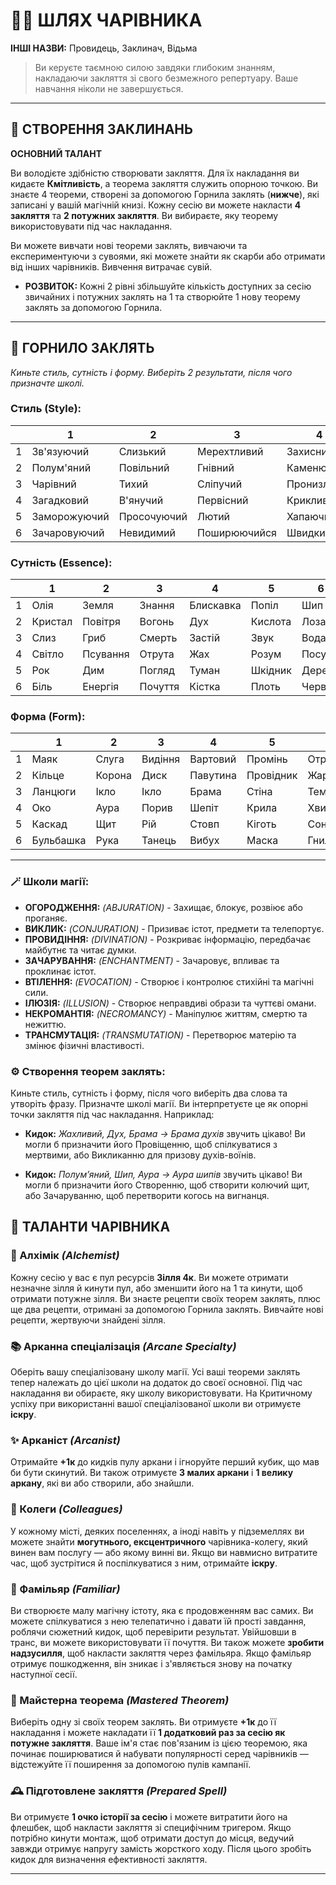 # 🧙‍♀️ ШЛЯХ ЧАРІВНИКА

**ІНШІ НАЗВИ:** Провидець, Заклинач, Відьма  

> Ви керуєте таємною силою завдяки глибоким знанням, накладаючи закляття зі свого безмежного репертуару. Ваше навчання ніколи не завершується.

---

## 📖 СТВОРЕННЯ ЗАКЛИНАНЬ
**ОСНОВНИЙ ТАЛАНТ**

Ви володієте здібністю створювати закляття. Для їх накладання ви кидаєте **Кмітливість**, а теорема закляття служить опорною точкою. Ви знаєте 4 теореми, створені за допомогою Горнила заклять (**нижче**), які записані у вашій магічній книзі. Кожну сесію ви можете накласти **4 закляття** та **2 потужних закляття**. Ви вибираєте, яку теорему використовувати під час накладання.

Ви можете вивчати нові теореми заклять, вивчаючи та експериментуючи з сувоями, які можете знайти як скарби або отримати від інших чарівників. Вивчення витрачає сувій.

- **РОЗВИТОК:** Кожні 2 рівні збільшуйте кількість доступних за сесію звичайних і потужних заклять на 1 та створюйте 1 нову теорему заклять за допомогою Горнила.

---

## 🎲 ГОРНИЛО ЗАКЛЯТЬ
_Киньте стиль, сутність і форму. Виберіть 2 результати, після чого призначте школі._

### Стиль (Style):
|   | 1           | 2          | 3           | 4          | 5          | 6           |
|---|-------------|------------|-------------|------------|------------|-------------|
| 1 | Зв'язуючий  | Слизький   | Мерехтливий | Захисний   | Цікавий    | Тіньовий    |
| 2 | Полум'яний  | Повільний  | Гнівний     | Каменючий  | Голодний   | Величний    |
| 3 | Чарівний    | Тихий      | Сліпучий    | Пронизливий| Веселий    | Шалений     |
| 4 | Загадковий  | В'янучий   | Первісний   | Крикливий  | Громовий   | Призматичний|
| 5 | Заморожуючий| Просочуючий| Лютий       | Хапаючий   | Отруйний   | Хворобливий |
| 6 | Зачаровуючий| Невидимий  | Поширюючийся| Швидкий    | Фантомний  | Жахливий    |

### Сутність (Essence):
|   | 1        | 2      | 3       | 4       | 5        | 6        |
|---|----------|--------|---------|---------|----------|----------|
| 1 | Олія     | Земля  | Знання  |Блискавка| Попіл    | Шип      |
| 2 | Кристал  | Повітря| Вогонь  | Дух     | Кислота  | Лоза     |
| 3 | Слиз     | Гриб   | Смерть  | Застій  | Звук     | Вода     |
| 4 | Світло   |Псування| Отрута  | Жах     | Розум    | Посуха   |
| 5 | Рок      | Дим    | Погляд  | Туман   | Шкідник  | Дерево   |
| 6 | Біль     | Енергія| Почуття | Кістка  | Плоть    | Черв'як  |

### Форма (Form):
|   | 1      | 2       | 3       | 4        | 5        | 6       |
|---|--------|---------|---------|----------|----------|---------|
| 1 | Маяк   | Слуга   | Видіння | Вартовий | Промінь  | Отрута  |
| 2 | Кільце | Корона  | Диск    | Павутина | Провідник| Жарини  |
| 3 | Ланцюги| Ікло    | Ікло    | Брама    | Стіна    | Темрява |
| 4 | Око    | Аура    | Порив   | Шепіт    | Крила    | Хвиля   |
| 5 | Каскад | Щит     | Рій     | Стовп    | Кіготь   | Сон     |
| 6 | Бульбашка| Рука  | Танець  | Вибух    | Маска    | Гниль   |

---

### 🪄 Школи магії:
- **ОГОРОДЖЕННЯ:** *(ABJURATION)* - Захищає, блокує, розвіює або проганяє.
- **ВИКЛИК:** *(CONJURATION)* - Призиває істот, предмети та телепортує.
- **ПРОВИДІННЯ:** *(DIVINATION)* - Розкриває інформацію, передбачає майбутнє та читає думки.
- **ЗАЧАРУВАННЯ:** *(ENCHANTMENT)* - Зачаровує, впливає та проклинає істот.
- **ВТІЛЕННЯ:** *(EVOCATION)* - Створює і контролює стихійні та магічні сили.
- **ІЛЮЗІЯ:** *(ILLUSION)* - Створює неправдиві образи та чуттєві омани.
- **НЕКРОМАНТІЯ:** *(NECROMANCY)* - Маніпулює життям, смертю та нежиттю.
- **ТРАНСМУТАЦІЯ:** *(TRANSMUTATION)* - Перетворює матерію та змінює фізичні властивості.

### ⚙️ Створення теорем заклять:
Киньте стиль, сутність і форму, після чого виберіть два слова та утворіть фразу. Призначте школі магії. Ви інтерпретуєте це як опорні точки закляття під час накладання. Наприклад:

- **Кидок:** _Жахливий, Дух, Брама → Брама духів_ звучить цікаво! Ви могли б призначити його Провіщенню, щоб спілкуватися з мертвими, або Викликанню для призову духів-воїнів.

- **Кидок:** _Полум’яний, Шип, Аура → Аура шипів_ звучить цікаво! Ви могли б призначити його Створенню, щоб створити колючий щит, або Зачаруванню, щоб перетворити когось на вигнанця.


## 🔮 ТАЛАНТИ ЧАРІВНИКА

### 🧪 Алхімік *(Alchemist)*
Кожну сесію у вас є пул ресурсів **Зілля 4к**. Ви можете отримати незначне зілля й кинути пул, або зменшити його на 1 та кинути, щоб отримати потужне зілля. Ви знаєте рецепти своїх теорем заклять, плюс ще два рецепти, отримані за допомогою Горнила заклять. Вивчайте нові рецепти, жертвуючи знайдені зілля.

### 📚 Арканна спеціалізація *(Arcane Specialty)*
Оберіть вашу спеціалізовану школу магії. Усі ваші теореми заклять тепер належать до цієї школи на додаток до своєї основної. Під час накладання ви обираєте, яку школу використовувати. На Критичному успіху при використанні вашої спеціалізованої школи ви отримуєте **іскру**.

### ✨ Арканіст *(Arcanist)*
Отримайте **+1к** до кидків пулу аркани і ігноруйте перший кубик, що мав би бути скинутий. Ви також отримуєте **3 малих аркани** і **1 велику аркану**, які ви або створили, або знайшли.

### 🧙 Колеги *(Colleagues)*
У кожному місті, деяких поселеннях, а іноді навіть у підземеллях ви можете знайти **могутнього, ексцентричного** чарівника-колегу, який винен вам послугу — або якому винні ви. Якщо ви навмисно витратите час, щоб зустрітися й поспілкуватися з ним, отримайте **іскру**.

### 🐾 Фамільяр *(Familiar)*
Ви створюєте малу магічну істоту, яка є продовженням вас самих. Ви можете спілкуватися з нею телепатично і давати їй прості завдання, роблячи сюжетний кидок, щоб перевірити результат. Увійшовши в транс, ви можете використовувати її почуття. Ви також можете **зробити надзусилля**, щоб накласти закляття через фамільяра. Якщо фамільяр отримує пошкодження, він зникає і з'являється знову на початку наступної сесії.

### 📖 Майстерна теорема *(Mastered Theorem)*
Виберіть одну зі своїх теорем заклять. Ви отримуєте **+1к** до її накладання і можете накладати її **1 додатковий раз за сесію як потужне закляття**. Ваше ім'я стає пов'язаним із цією теоремою, яка починає поширюватися й набувати популярності серед чарівників — відстежуйте її поширення за допомогою пулів кампанії.

### 🕰️ Підготовлене закляття *(Prepared Spell)*
Ви отримуєте **1 очко історії за сесію** і можете витратити його на флешбек, щоб накласти закляття зі специфічним тригером. Якщо потрібно кинути монтаж, щоб отримати доступ до місця, ведучий завжди отримує напругу замість жорсткого ходу. Після цього зробіть кидок для визначення ефективності закляття.

---

